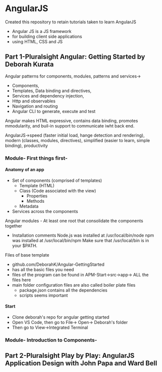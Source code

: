 # AngularJS
Created this repository to retain tutorials taken to learn AngularJS

* Angular JS is a JS framework
* for building client side applications
* using HTML, CSS and JS

## Part 1-Pluralsight Angular: Getting Started by Deborah Kurata

Angular patterns for components, modules, patterns and services->
- Components, 
- Templates, Data binding and directives, 
- Services and dependency injection,
- Http and observables
- Navigation and routing
- Angular CLI to generate, execute and test 

Angular makes HTML expressive, contains data binding, promotes mmodularity, and buil-in support to communicate iwht back end.

AngularJS->speed (faster initial load, hange detection and rendering), modern (classes, modules, directives), simplified (easier to learn, simple binding), productivity 

### Module- First things first-
#### Anatomy of an app
- Set of components (comprised of templates)
    - Template (HTML)
    - Class (Code associated with the view)
        - Properties
        - Methods
    - Metadata
- Services across the components

Angular modules - At least one root that consolidate the components together
* Installation comments
Node.js was installed at
   /usr/local/bin/node
npm was installed at
   /usr/local/bin/npm
Make sure that /usr/local/bin is in your $PATH.

Files of base template
- github.com/DeborahK/Angular-GettingStarted
- has all the basic files you need
- files of the program can be found in APM-Start->src->app-> ALL the files here
- main folder configuration files are also called boiler plate files
    - package.json contains all the dependencies
    - scripts seems important
    
#### Start
- Clone deborah's repo for angular getting started
- Open VS Code, then go to File-> Open-> Deborah's folder
- Then go to View->Integrated Terminal

### Module- Introduction to Components-

## Part 2-Pluralsight Play by Play: AngularJS Application Design with John Papa and Ward Bell
